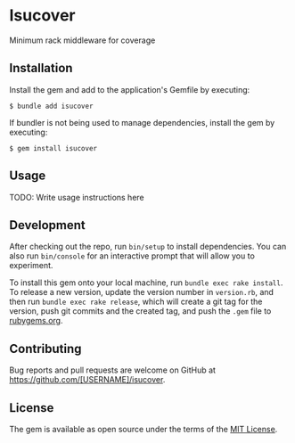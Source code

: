 # Isucover

Minimum rack middleware for coverage

## Installation

Install the gem and add to the application's Gemfile by executing:

    $ bundle add isucover

If bundler is not being used to manage dependencies, install the gem by executing:

    $ gem install isucover

## Usage

TODO: Write usage instructions here

## Development

After checking out the repo, run `bin/setup` to install dependencies. You can also run `bin/console` for an interactive prompt that will allow you to experiment.

To install this gem onto your local machine, run `bundle exec rake install`. To release a new version, update the version number in `version.rb`, and then run `bundle exec rake release`, which will create a git tag for the version, push git commits and the created tag, and push the `.gem` file to [rubygems.org](https://rubygems.org).

## Contributing

Bug reports and pull requests are welcome on GitHub at https://github.com/[USERNAME]/isucover.

## License

The gem is available as open source under the terms of the [MIT License](https://opensource.org/licenses/MIT).
